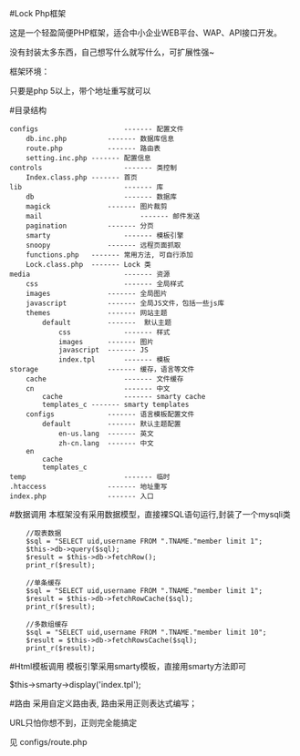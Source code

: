 #Lock Php框架

这是一个轻盈简便PHP框架，适合中小企业WEB平台、WAP、API接口开发。

没有封装太多东西，自己想写什么就写什么，可扩展性强~

框架环境：

只要是php 5以上，带个地址重写就可以

#目录结构

	configs 					------- 配置文件
		db.inc.php			------- 数据库信息
		route.php			------- 路由表
		setting.inc.php	------- 配置信息
	controls					------- 类控制
		Index.class.php	------- 首页
	lib							------- 库
		db						------- 数据库
		magick				------- 图片裁剪
		mail						------- 邮件发送
		pagination			------- 分页
		smarty					------- 模板引擎
		snoopy				------- 远程页面抓取
		functions.php 	------- 常用方法, 可自行添加
		Lock.class.php	------- Lock 类
	media						------- 资源
		css						------- 全局样式
		images				------- 全局图片
		javascript			------- 全局JS文件，包括一些js库
		themes				------- 网站主题
			default			-------  默认主题
				css				------- 样式
				images		------- 图片
				javascript	------- JS
				index.tpl		------- 模板
	storage					------- 缓存，语言等文件
		cache					------- 文件缓存
		cn						------- 中文
			cache				------- smarty cache
			templates_c	------- smarty templates
		configs				------- 语言模板配置文件
			default			------- 默认主题配置
				en-us.lang	------- 英文
				zh-cn.lang  ------- 中文
		en
			cache
			templates_c
	temp						------- 临时
	.htaccess				------- 地址重写
	index.php				------- 入口
	
#数据调用
本框架没有采用数据模型，直接裸SQL语句运行,封装了一个mysqli类

		//取表数据
		$sql = "SELECT uid,username FROM ".TNAME."member limit 1";
		$this->db->query($sql);
		$result = $this->db->fetchRow();
		print_r($result);
		
		//单条缓存
		$sql = "SELECT uid,username FROM ".TNAME."member limit 1";
		$result = $this->db->fetchRowCache($sql);
		print_r($result);
		
		//多数组缓存
		$sql = "SELECT uid,username FROM ".TNAME."member limit 10";
		$result = $this->db->fetchRowsCache($sql);
		print_r($result);	
		
#Html模板调用
模板引擎采用smarty模板，直接用smarty方法即可

$this->smarty->display('index.tpl');

#路由
采用自定义路由表, 路由采用正则表达式编写；

URL只怕你想不到，正则完全能搞定

见 configs/route.php

		
		
		
		
		
		
		
		
		
		
		
		
		
		
		
		
		
		
		
		
		
		
				